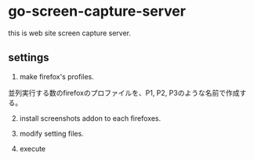 # go-screen-capture-server #

this is web site screen capture server.

## settings ##

1. make firefox's profiles.

並列実行する数のfirefoxのプロファイルを、P1, P2, P3のような名前で作成する。

2. install screenshots addon to each firefoxes.


3. modify setting files.


4. execute 
